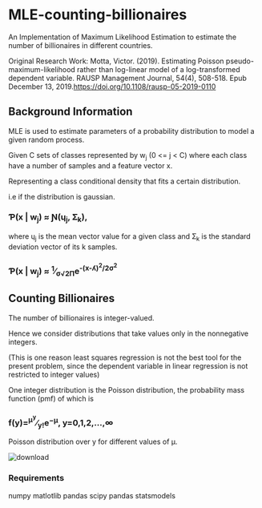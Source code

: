 # MLE-counting-billionaires
An Implementation of Maximum Likelihood Estimation to estimate the number of billionaires in different countries.

Original Research Work: Motta, Victor. (2019). Estimating Poisson pseudo-maximum-likelihood rather than log-linear model of a log-transformed dependent variable. RAUSP Management Journal, 54(4), 508-518. Epub December 13, 2019.https://doi.org/10.1108/rausp-05-2019-0110

## Background Information
MLE is used to estimate parameters of a probability distribution to model a given random process.

Given C sets of classes represented by w<sub>j</sub> (0 <= j < C) where each class have a number of samples and a feature vector x.

Representing a class conditional density that fits a certain distribution.

i.e if the distribution is gaussian.
### &#420;(x | w<sub>j</sub>) &asymp; &#413;(&#613;<sub>j</sub>, &#425;<sub>k</sub>),
where &#613;<sub>j</sub> is the mean vector value for a given class and &#425;<sub>k</sub> is the standard deviation vector of its k samples.

### &#420;(x | w<sub>j</sub>) &asymp; <sup>1</sup>&frasl;<sub>&sigma;&#8730;2&Pi;</sub>e<sup>-(x-&#654;)<sup>2</sup>/2&sigma;<sup>2</sup></sup>


## Counting Billionaires
The number of billionaires is integer-valued.

Hence we consider distributions that take values only in the nonnegative integers.

(This is one reason least squares regression is not the best tool for the present problem, since the dependent variable in linear regression is not restricted to integer values)

One integer distribution is the Poisson distribution, the probability mass function (pmf) of which is

### f(y)=<sup>μ<sup>y</sup></sup>&frasl;<sub>y!</sub>e<sup>−μ</sup>,     y=0,1,2,…,∞

Poisson distribution over y for different values of μ.

![download](https://user-images.githubusercontent.com/25469826/82766926-66905380-9e23-11ea-8a6d-fdf108369fbb.png)

### Requirements
numpy
matlotlib
pandas
scipy
pandas
statsmodels

